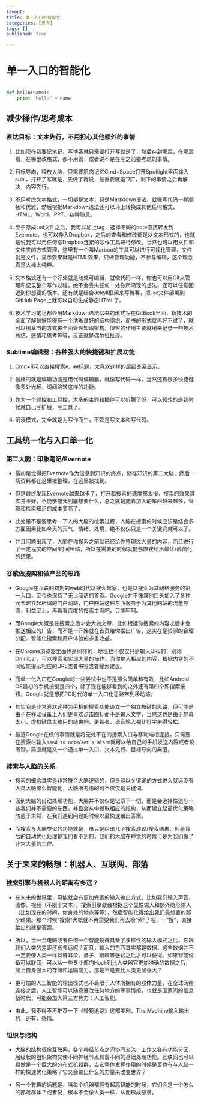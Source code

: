 ```yaml
---
layout: 
title: 单一入口的智能化
categories: [思考]
tags: []
published: True

---
```


# 单一入口的智能化

```python

def hello(name):
	print "hello" + name

```

## 减少操作/思考成本

### 直达目标：文本先行，不用担心其他额外的事情

1. 比如现在我要记笔记、写博客就只需要打开写就是了，然后存到哪里，在哪里看，在哪里改格式，都不用管，或者说不是在写之前要考虑的事情。

2. 目标导向，释放大脑，只需要肌肉记忆Cmd+Space打开Spotlight里面输入subl，打开了写就是，先做了再说，最重要就是“写”，剩下的事情之后再解决，内容先行。

3. 不用考虑文字格式，一切都是文本，只是Markdown语法，就像写代码一样顺畅和优雅，然后根据Markdown语法还可以马上转换成其他任何格式，HTML、Word、PPT、各种随意。

4. 至于存成`.md`文件之后，我可以加上tag，选择不同的note直接转发到Evernote。也可以存入Dropbox，之后的查看和修改都是以文本形式的，也就是说我可以用任何与Dropbox连接的写作工具进行修改。当然也可以用文件和文件夹的方式管理，这里有一个叫Marboo的工具可以进行可视化管理，文件就是文件，显示效果就是HTML效果，只做管理功能，不参与编辑，这个理念真是太棒太纯粹。

5. 文本格式还有一个好处就是随处可编辑，就像代码一样，你也可以用Git来管理和记录整个写作过程，绝不会丢失任何一处你所涌现的想法，还可以任意回退到你想要的版本。还有就是结合Jekyll框架来写博客，把`.md`文件部署到GitHub Page上就可以自动生成静态HTML了。

6. 技术学习笔记都会用Markdown语法以书的形式写在GitBook里面，新技术的全面了解最好能够有一个清晰良好的结构组织，而书的形式就再好不过了，就可以用章节的方式来全面管理知识架构。博客的作用主要就用来记录一些技术总结、感悟和思考等等，反正就是偶尔扯扯淡。

### Sublime编辑器：各种强大的快捷键和扩展功能

1. Cmd+R可以直接搜索`#`、`##`标题，太喜欢这样的层级关系显示。

2. 最棒的就是编辑功能是用代码编辑器，就像写代码一样，当然还有很多快捷键像多处光标，词间跳转这样的功能。

3. 作为一个颜控和工具控，太多的主题和插件可以折腾了呀，可以预想的是到时候就自己写扩展、写工具了。

4. 沉浸模式，完全就是为写作而生，不管是写文本和写代码。


## 工具统一化与入口单一化

### 第二大脑：印象笔记/Evernote

- 最初是觉得把Evernote作为信息到知识的终点，储存知识的第二大脑，然后一切资料都在这里被整理，在这里被找到。

- 但是最终发现Evernote越来越卡了，打开和搜索的速度都太慢，搜索的效果其实并不好，不能够懂我到底想要什么，总之就是随着加入的东西越来越多，管理和检索知识的成本变高了。

- 此处是不是要思考一下人的大脑的检索过程，人脑在搜索的时候应该是结合多方面因素比如今天的天气、情绪、处境，绝不仅仅只是一个关键词就可以了。

- 并且问题出现了，大脑在你搜索之前就已经给你整理过大量的内容，而且进行了一定程度的空间/时间压缩，所以在需要的时候就能够直接给出最优/最简化的结果。

### 谷歌做搜索和做产品的思路

- Google在互联网初期的web时代以搜索起家，也是以搜索为其网络服务的第一入口，至今也保持了无比简洁的首页。Google并不像其他巨头加入了各种元素建立起所谓的门户网站，门户网站这种东西服务于为其他网站的流量导流，利益至上，再看看百度的搜索主页吧，只能呵呵。

- 而Google大概是在搜索之后才会大做文章，比如根据你搜索的内容之后才会推送相应的广告，而不是一开始就在首页给你摆出广告，这实在是资源的合理分配、智能化搜索和用户体验的多重收益。

- 在Chrome浏览器里面也是同样的，地址栏不仅仅只是输入URL的，别称Omnibar，可以搜索和实现大量的操作，当你输入相应的内容，根据内容的不同智能提示相应的URL或者书签或者搜索建议。

- 而单一化入口在Google的一些尝试中也不是那么简单和有效，比如Android OS最初的手机按键是四个，除了现在能够看到的之外还有第四个即搜索按钮，Google就是想把PC时代的单一入口化思路带到移动端。

- 其实我是非常喜欢这种为手机的搜索功能设立一个独立按键的思路，但可能是由于在移动设备上人们更喜欢点击图标而不是输入文字，当然这也是由于屏幕太小，虚拟键盘太难用的结果吧，更甚者，语音输入都比打字来得轻松。

- 最近Google在做的事情就是将无处不在的搜索入口与移动端相连接，只需要在搜索栏输入`send to note`/`set a alarm`就可以给自己的手机发送内容或者设闹钟，简直就是又一个通过单一入口、文本先行、目标导向的典范。

### 搜索与人脑的关系

- 搜索的概念其实是非常符合大脑逻辑的，但是纯以关键词的方式进入就远没有人类大脑那么智能化，大脑所考虑的可不仅仅是关键词。

- 回到大脑的自动处理功能，大脑并不仅仅是记录下一切，而是会选择性遗忘一些我们并不需要的东西，并且会从中提取相应的结构，从而建立起最优化策略防患于未然，在我们遇到问题的时候以最快速给出答案。

- 而搜索与大脑类似的功能就是，虽只是给出几个搜索建议/搜索结果，但是背后的自动优化处理是我们看不到的，我们的大脑在睡觉的时候可是为我们做了非常大量的工作。


## 关于未来的畅想：机器人、互联网、部落

### 搜索引擎与机器人的距离有多远？

- 在未来的世界里，可能就会有更加完善的输入输出方式，比如我们输入声音、图像、视频（不限于文本），搜索引擎就会根据这个显性输入和额外隐形输入（比如现在的时间，你身处的地点等等），然后智能化得给出我们最想要的那个结果。那个时候“搜索”大概就不再需要我们再去检“索”了吧，一“搜”，直接给出的就是答案。

- 所以，当一台电脑或者任何一个智能设备具备了多样性的输入模式之后，它跟我们人类的差距还有多远呢？而且，输入的东西其实都是数据，这些数据并不一定要像人类一样具备耳朵、鼻子、眼睛等感官之后才可以获得。如果智能设备可以联网，可以从一些专业部门Hack到比人类器官更加准确的数据之后，加上自身强大的存储和运输能力，那是不是要比人类更加强大？

- 更可怕的人工智能的输出模式也不局限于人体所拥有的肢体力量，在全球网络连接之后，人工智能可以随意篡改任何地方的军事情报，也就是国家间的信息战时代，可能会加入第三方势力：人工智能。

- 由此，我不得不再推荐一下《疑犯追踪》这部美剧，The Machine输入输出的，还有，感情。

### 组织与结构

- 大脑的结构很像互联网，各个神经节点之间协同交流、工作又各有功能分区，层级状的组织架构又使不同神经节点具备不同的基础处理功能。互联网也可以看做是一个巨大的分布式机器群，当它整体发挥作用的时候是否也有与人脑一样的快速优化策略？它又会输出什么的力量来改变世界？

- 另一个有趣的话题是，当每个机器都拥有超高智能的时候，它们会是一个怎么的部落群体？或者说，根本不会像人类一样，从而形成部落。